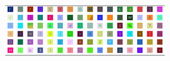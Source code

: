 <table>
<tr>
<td><img src="46.gif"></td>
<td><img src="gr1.gif"></td>
<td><img src="79.gif"></td>
<td><img src="51.gif"></td>
<td><img src="45.gif"></td>
<td><img src="7A.gif"></td>
<td><img src="7B.gif"></td>
<td><img src="47.gif"></td>
<td><img src="4D.gif"></td>
<td><img src="27.gif"></td>
<td><img src="4C.gif"></td>
<td><img src="6B.gif"></td>
<td><img src="34.gif"></td>
<td><img src="7C.gif"></td>
<td><img src="33.gif"></td>
<td><img src="6D.gif"></td>
</tr>
<tr>
<td><img src="2A.gif"></td>
<td><img src="60.gif"></td>
<td><img src="4A.gif"></td>
<td><img src="22.gif"></td>
<td><img src="68.gif"></td>
<td><img src="78.gif"></td>
<td><img src="35.gif"></td>
<td><img src="2C.gif"></td>
<td><img src="gr2.gif"></td>
<td><img src="5E.gif"></td>
<td><img src="69.gif"></td>
<td><img src="70.gif"></td>
<td><img src="57.gif"></td>
<td><img src="6E.gif"></td>
<td><img src="61.gif"></td>
<td><img src="71.gif"></td>
</tr>
<tr>
<td><img src="39.gif"></td>
<td><img src="28.gif"></td>
<td><img src="gr3.gif"></td>
<td><img src="54.gif"></td>
<td><img src="26.gif"></td>
<td><img src="53.gif"></td>
<td><img src="64.gif"></td>
<td><img src="65.gif"></td>
<td><img src="52.gif"></td>
<td><img src="4E.gif"></td>
<td><img src="4F.gif"></td>
<td><img src="36.gif"></td>
<td><img src="25.gif"></td>
<td><img src="42.gif"></td>
<td><img src="3F.gif"></td>
<td><img src="4B.gif"></td>
</tr>
<tr>
<td><img src="31.gif"></td>
<td><img src="6F.gif"></td>
<td><img src="77.gif"></td>
<td><img src="37.gif"></td>
<td><img src="56.gif"></td>
<td><img src="5D.gif"></td>
<td><img src="3D.gif"></td>
<td><img src="3E.gif"></td>
<td><img src="67.gif"></td>
<td><img src="40.gif"></td>
<td><img src="74.gif"></td>
<td><img src="38.gif"></td>
<td><img src="59.gif"></td>
<td><img src="75.gif"></td>
<td><img src="5B.gif"></td>
<td><img src="58.gif"></td>
</tr>
<tr>
<td><img src="44.gif"></td>
<td><img src="7E.gif"></td>
<td><img src="63.gif"></td>
<td><img src="2D.gif"></td>
<td><img src="6C.gif"></td>
<td><img src="3A.gif"></td>
<td><img src="29.gif"></td>
<td><img src="41.gif"></td>
<td><img src="72.gif"></td>
<td><img src="5A.gif"></td>
<td><img src="50.gif"></td>
<td><img src="3C.gif"></td>
<td><img src="6A.gif"></td>
<td><img src="2F.gif"></td>
<td><img src="3B.gif"></td>
<td><img src="49.gif"></td>
</tr>
<tr>
<td><img src="48.gif"></td>
<td><img src="23.gif"></td>
<td><img src="62.gif"></td>
<td><img src="24.gif"></td>
<td><img src="21.gif"></td>
<td><img src="55.gif"></td>
<td><img src="66.gif"></td>
<td><img src="7D.gif"></td>
<td><img src="2E.gif"></td>
<td><img src="2B.gif"></td>
<td><img src="5F.gif"></td>
<td><img src="32.gif"></td>
<td><img src="73.gif"></td>
<td><img src="43.gif"></td>
<td><img src="30.gif"></td>
<td><img src="76.gif"></td>
</tr>
</table>
